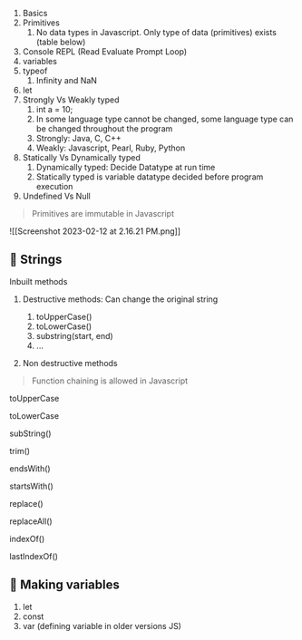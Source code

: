 1. Basics
2. Primitives
	1. No data types in Javascript. Only type of data (primitives) exists (table below)
3. Console REPL (Read Evaluate Prompt Loop)
4. variables
5. typeof
	1. Infinity and NaN
6. let
7. Strongly Vs Weakly typed
	1. int a = 10;
	2. In some language type cannot be changed, some language type can be changed throughout the program 
	3. Strongly: Java, C, C++ 
	4. Weakly: Javascript, Pearl, Ruby, Python  
8. Statically Vs Dynamically typed
	1. Dynamically typed: Decide Datatype at run time
	2. Statically typed is variable datatype decided before program execution
9. Undefined Vs Null

> Primitives are immutable in Javascript

![[Screenshot 2023-02-12 at 2.16.21 PM.png]]

## 🌈 Strings

Inbuilt methods

1.  Destructive methods: Can change the original string
    
    1.  toUpperCase()
    2.  toLowerCase()
    3.  substring(start, end)
    4. ...        
2.  Non destructive methods

> Function chaining is allowed in Javascript

toUpperCase

toLowerCase

subString()

trim()

endsWith()

startsWith()

replace()

replaceAll()

indexOf()

lastIndexOf()

## 🍳 Making variables

1.  let
2.  const
3.  var (defining variable in older versions JS)